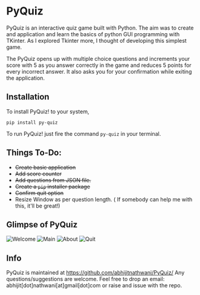 # PyQuiz
PyQuiz is an interactive quiz game built with Python. The aim was to create and application and learn the basics of python GUI programming with TKinter. As I explored Tkinter more, I thought of developing this simplest game.

The PyQuiz opens up with multiple choice questions and increments your score with 5 as you answer correctly in the game and reduces 5 points for every incorrect answer. It also asks you for your confirmation while exiting the application.

## Installation

To install PyQuiz! to your system,

`pip install py-quiz`

To run PyQuiz! just fire the command `py-quiz` in your terminal.

## Things To-Do:
* ~~Create basic application~~
* ~~Add score counter~~
* ~~Add questions from JSON file.~~
* ~~Create a `pip` installer package~~
* ~~Confirm quit option~~
* Resize Window as per question length. ( If somebody can help me with this, it'll be great!)

## Glimpse of PyQuiz
![Welcome](https://user-images.githubusercontent.com/5513984/30362359-4807db3e-9879-11e7-9343-83af97459918.png)
![Main](https://user-images.githubusercontent.com/5513984/30362368-4cf98282-9879-11e7-86f9-d99b606ad373.png)
![About](https://user-images.githubusercontent.com/5513984/30362378-5109a104-9879-11e7-9549-a47f26a2772f.png)
![Quit](https://user-images.githubusercontent.com/5513984/30362383-54f0b104-9879-11e7-863e-c10e662e871f.png)

## Info

PyQuiz is maintained at https://github.com/abhijitnathwani/PyQuiz/
Any questions/suggestions are welcome. Feel free to drop an email: abhijit[dot]nathwani[at]gmail[dot]com or raise and issue with the repo.
